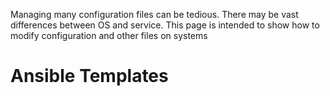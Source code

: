 Managing many configuration files can be tedious.  There may be vast differences between OS and service.  This page is intended to show how to modify configuration and other files on systems

# Ansible Templates

